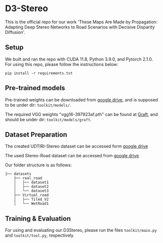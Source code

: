 # D3-Stereo

This is the official repo for our work 'These Maps Are Made by Propagation: Adapting Deep Stereo Networks to Road Scenarios with Decisive Disparity Diffusion'.  

## Setup

We built and ran the repo with CUDA 11.8, Python 3.9.0, and Pytorch 2.1.0. For using this repo, please follow the instructions below:

```
pip install -r requirements.txt
```

## Pre-trained models

Pre-trained weights can be downloaded from [google drive](https://drive.google.com/file/d/1K9Hx-IGTWNTgWFemy_maz_dNiNNZf5B4/view?usp=sharing), and is supposed to be under dir: `toolkit/models/`.

The required VGG weights "vgg16-397923af.pth" can be found at [Graft](https://github.com/SpadeLiu/Graft-PSMNet), and should be under dir: `toolkit/models/graft`.

## Dataset Preparation

The created UDTIRI-Stereo dataset can be accessed form [google drive](https://pan.baidu.com/s/1mkmKGwgrvo0qT7W1xU3eXA?pwd=jxcn)

The used Stereo-Road dataset can be accessed from [google drive](https://drive.google.com/file/d/1s7wKvPNzPVTNQXIZRP5jZDOsTvUkqOls/view?usp=sharing)

Our folder structure is as follows:

```
├── datasets
    ├── real_road
    │   ├── dataset1
    │   ├── dataset2
    │   └── dataset3
    ├── Virtual_road
    │   ├── Tiled_V2
    │   └── WetRoad1
```

## Training & Evaluation

For using and evaluating our D3Stereo, please run the files  `toolkit/main.py` and ``toolkit/tool.py``, respectively. 
